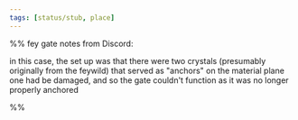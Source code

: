 ```yaml
---
tags: [status/stub, place]
---
```



%% fey gate notes from Discord:

 in this case, the set up was that there were two crystals (presumably originally from the feywild) that served as "anchors" on the material plane  one had be damaged, and so the gate couldn't function as it was no longer properly anchored

%%